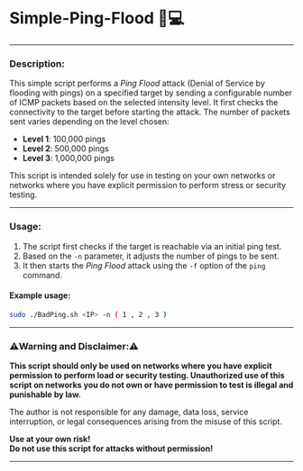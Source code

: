 # Simple-Ping-Flood 🚀💻


---

### **Description:**
This simple script performs a *Ping Flood* attack (Denial of Service by flooding with pings) on a specified target by sending a configurable number of ICMP packets based on the selected intensity level. It first checks the connectivity to the target before starting the attack. The number of packets sent varies depending on the level chosen:

- **Level 1**: 100,000 pings
- **Level 2**: 500,000 pings
- **Level 3**: 1,000,000 pings

This script is intended solely for use in testing on your own networks or networks where you have explicit permission to perform stress or security testing.

---

### **Usage:**
1. The script first checks if the target is reachable via an initial ping test.
2. Based on the `-n` parameter, it adjusts the number of pings to be sent.
3. It then starts the *Ping Flood* attack using the `-f` option of the `ping` command.

#### **Example usage:**
```bash
sudo ./BadPing.sh <IP> -n ( 1 , 2 , 3 )
```

---

### **⚠️Warning and Disclaimer:⚠️**

**This script should only be used on networks where you have explicit permission to perform load or security testing. Unauthorized use of this script on networks you do not own or have permission to test is illegal and punishable by law.**

The author is not responsible for any damage, data loss, service interruption, or legal consequences arising from the misuse of this script.

**Use at your own risk!**  
**Do not use this script for attacks without permission!**

---

